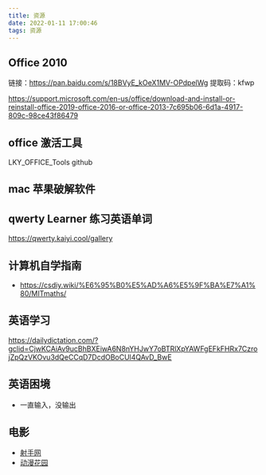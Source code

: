 ```yaml
---
title: 资源
date: 2022-01-11 17:00:46
tags: 资源
---
```


## Office 2010

链接：https://pan.baidu.com/s/18BVyE_kOeX1MV-OPdpelWg
提取码：kfwp

https://support.microsoft.com/en-us/office/download-and-install-or-reinstall-office-2019-office-2016-or-office-2013-7c695b06-6d1a-4917-809c-98ce43f86479

## office 激活工具

LKY_OFFICE_Tools github

## mac 苹果破解软件

## qwerty Learner 练习英语单词

https://qwerty.kaiyi.cool/gallery

## 计算机自学指南

- https://csdiy.wiki/%E6%95%B0%E5%AD%A6%E5%9F%BA%E7%A1%80/MITmaths/

## 英语学习

https://dailydictation.com/?gclid=CjwKCAiAv9ucBhBXEiwA6N8nYHJwY7oBTRlXpYAWFgEFkFHRx7CzrojZpQzVKOvu3dQeCCqD7DcdOBoCUl4QAvD_BwE

## 英语困境

- 一直输入，没输出

## 电影

- [射手网](https://assrt.net/xml/list/sub/subdown24.xml)
- [动漫花园](https://anime.b168.net/)
